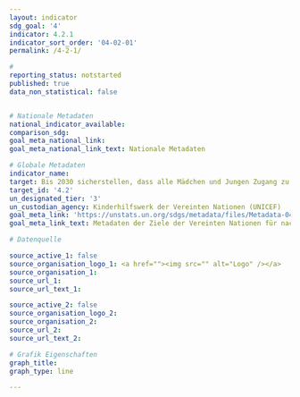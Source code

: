 ```yaml
---
layout: indicator
sdg_goal: '4'
indicator: 4.2.1
indicator_sort_order: '04-02-01'
permalink: /4-2-1/

#
reporting_status: notstarted
published: true
data_non_statistical: false


# Nationale Metadaten
national_indicator_available:
comparison_sdg:
goal_meta_national_link:
goal_meta_national_link_text: Nationale Metadaten

# Globale Metadaten
indicator_name:
target: Bis 2030 sicherstellen, dass alle Mädchen und Jungen Zugang zu hochwertiger frühkindlicher Erziehung, Betreuung und Vorschulbildung erhalten, damit sie auf die Grundschule vorbereitet sind
target_id: '4.2'
un_designated_tier: '3'
un_custodian_agency: Kinderhilfswerk der Vereinten Nationen (UNICEF)
goal_meta_link: 'https://unstats.un.org/sdgs/metadata/files/Metadata-04-02-01.pdf'
goal_meta_link_text: Metadaten der Ziele der Vereinten Nationen für nachhaltige Entwicklung

# Datenquelle

source_active_1: false
source_organisation_logo_1: <a href=""><img src="" alt="Logo" /></a>
source_organisation_1:
source_url_1:
source_url_text_1:

source_active_2: false
source_organisation_logo_2:
source_organisation_2:
source_url_2:
source_url_text_2:

# Grafik Eigenschaften
graph_title:
graph_type: line

---
```

